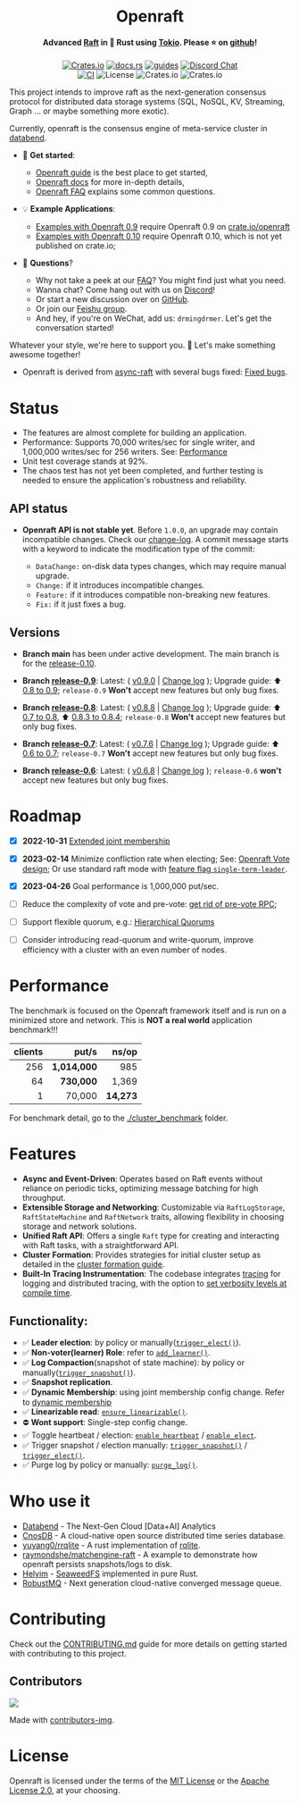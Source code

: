 <div align="center">
    <h1>Openraft</h1>
    <h4>
        Advanced <a href="https://raft.github.io/">Raft</a> in 🦀 Rust using <a href="https://tokio.rs/">Tokio</a>. Please ⭐ on <a href="https://github.com/datafuselabs/openraft">github</a>!
    </h4>


[![Crates.io](https://img.shields.io/crates/v/openraft.svg)](https://crates.io/crates/openraft)
[![docs.rs](https://docs.rs/openraft/badge.svg)](https://docs.rs/openraft)
[![guides](https://img.shields.io/badge/guide-%E2%86%97-brightgreen)](https://docs.rs/openraft/latest/openraft/docs/index.html)
[![Discord Chat](https://img.shields.io/discord/1015845055434588200?logo=discord)](https://discord.gg/ZKw3WG7FQ9)
<br/>
[![CI](https://github.com/datafuselabs/openraft/actions/workflows/ci.yaml/badge.svg)](https://github.com/datafuselabs/openraft/actions/workflows/ci.yaml)
![License](https://img.shields.io/badge/license-MIT%2FApache--2.0-blue)
![Crates.io](https://img.shields.io/crates/d/openraft.svg)
![Crates.io](https://img.shields.io/crates/dv/openraft.svg)

</div>

This project intends to improve raft as the next-generation consensus protocol for distributed data storage systems (SQL, NoSQL, KV, Streaming, Graph ... or maybe something more exotic).

Currently, openraft is the consensus engine of meta-service cluster in [databend](https://github.com/datafuselabs/databend).


- 🚀 **Get started**:
    - [Openraft guide](https://docs.rs/openraft/latest/openraft/docs/getting_started/index.html) is the best place to get started,
    - [Openraft docs](https://docs.rs/openraft/latest/openraft/docs/index.html) for more in-depth details,
    - [Openraft FAQ](https://docs.rs/openraft/latest/openraft/docs/faq/index.html) explains some common questions.

- 💡 **Example Applications**:

    - [Examples with Openraft 0.9](https://github.com/datafuselabs/openraft/tree/release-0.9/examples) require Openraft 0.9 on [crate.io/openraft](https://crates.io/crates/openraft)
    - [Examples with Openraft 0.10](https://github.com/datafuselabs/openraft/tree/release-0.10/examples) require Openraft 0.10, which is not yet published on crate.io;

- 🙌 **Questions**?
    - Why not take a peek at our [FAQ](https://docs.rs/openraft/latest/openraft/docs/faq/index.html)? You might find just what you need.
    - Wanna chat? Come hang out with us on [Discord](https://discord.gg/ZKw3WG7FQ9)!
    - Or start a new discussion over on [GitHub](https://github.com/datafuselabs/openraft/discussions/new).
    - Or join our [Feishu group](https://applink.feishu.cn/client/chat/chatter/add_by_link?link_token=d20l9084-6d36-4470-bac5-4bad7378d003).
    - And hey, if you're on WeChat, add us: `drmingdrmer`. Let's get the conversation started!

Whatever your style, we're here to support you. 🚀 Let's make something awesome together!

- Openraft is derived from [async-raft](https://docs.rs/crate/async-raft/latest) with several bugs fixed: [Fixed bugs](https://github.com/datafuselabs/openraft/blob/main/derived-from-async-raft.md).


# Status

- The features are almost complete for building an application.
- Performance: Supports 70,000 writes/sec for single writer, and 1,000,000 writes/sec for 256 writers. See: [Performance](#performance)
- Unit test coverage stands at 92%.
- The chaos test has not yet been completed, and further testing is needed to ensure the application's robustness and reliability.


## API status

- **Openraft API is not stable yet**. Before `1.0.0`, an upgrade may contain incompatible changes.
  Check our [change-log](https://github.com/datafuselabs/openraft/blob/main/change-log.md). A commit message starts with a keyword to indicate the modification type of the commit:

  - `DataChange:` on-disk data types changes, which may require manual upgrade.
  - `Change:` if it introduces incompatible changes.
  - `Feature:` if it introduces compatible non-breaking new features.
  - `Fix:` if it just fixes a bug.

## Versions

- **Branch main** has been under active development.
    The main branch is for the [release-0.10](https://github.com/datafuselabs/openraft/tree/release-0.10).

- **Branch [release-0.9](https://github.com/datafuselabs/openraft/tree/release-0.9)**:
  Latest: ( [v0.9.0](https://github.com/datafuselabs/openraft/tree/v0.9.0) | [Change log](https://github.com/datafuselabs/openraft/blob/release-0.9/change-log.md#v090) );
  Upgrade guide: ⬆️  [0.8 to 0.9](https://docs.rs/openraft/0.9.0/openraft/docs/upgrade_guide/upgrade_08_09/index.html);
  `release-0.9` **Won't** accept new features but only bug fixes.

- **Branch [release-0.8](https://github.com/datafuselabs/openraft/tree/release-0.8)**:
  Latest: ( [v0.8.8](https://github.com/datafuselabs/openraft/tree/v0.8.8) | [Change log](https://github.com/datafuselabs/openraft/blob/release-0.8/change-log.md#v088) );
  Upgrade guide: ⬆️  [0.7 to 0.8](https://docs.rs/openraft/0.8.4/openraft/docs/upgrade_guide/upgrade_07_08/index.html), ⬆️  [0.8.3 to 0.8.4](https://docs.rs/openraft/0.8.4/openraft/docs/upgrade_guide/upgrade_083_084/index.html);
  `release-0.8` **Won't** accept new features but only bug fixes.

- **Branch [release-0.7](https://github.com/datafuselabs/openraft/tree/release-0.7)**:
  Latest: ( [v0.7.6](https://github.com/datafuselabs/openraft/tree/v0.7.6) | [Change log](https://github.com/datafuselabs/openraft/blob/release-0.7/change-log.md#v076) );
  Upgrade guide: ⬆️  [0.6 to 0.7](https://docs.rs/openraft/0.8.4/openraft/docs/upgrade_guide/upgrade_06_07/index.html);
  `release-0.7` **Won't** accept new features but only bug fixes.

- **Branch [release-0.6](https://github.com/datafuselabs/openraft/tree/release-0.6)**:
  Latest: ( [v0.6.8](https://github.com/datafuselabs/openraft/tree/v0.6.8) | [Change log](https://github.com/datafuselabs/openraft/blob/release-0.6/change-log.md) );
  `release-0.6` **won't** accept new features but only bug fixes.

# Roadmap

- [x] **2022-10-31** [Extended joint membership](https://docs.rs/openraft/latest/openraft/docs/data/extended_membership/index.html)
- [x] **2023-02-14** Minimize confliction rate when electing;
  See: [Openraft Vote design](https://docs.rs/openraft/latest/openraft/docs/data/vote/index.html);
  Or use standard raft mode with [feature flag `single-term-leader`](https://docs.rs/openraft/latest/openraft/docs/feature_flags/index.html).
- [x] **2023-04-26** Goal performance is 1,000,000 put/sec.
- [ ] Reduce the complexity of vote and pre-vote: [get rid of pre-vote RPC](https://github.com/datafuselabs/openraft/discussions/15);
- [ ] Support flexible quorum, e.g.: [Hierarchical Quorums](https://zookeeper.apache.org/doc/r3.5.9/zookeeperHierarchicalQuorums.html)
- [ ] Consider introducing read-quorum and write-quorum,
  improve efficiency with a cluster with an even number of nodes.


<!--
   - - [ ] Consider to separate log storage and log order storage.
   -   Leader only determines and replicates the index of log entries, not log
   -   payload.
      -->

# Performance

The benchmark is focused on the Openraft framework itself and is run on a
minimized store and network. This is **NOT a real world** application benchmark!!!

| clients | put/s         | ns/op      |
| --:     | --:           | --:        |
| 256     | **1,014,000** |      985   |
|  64     |   **730,000** |    1,369   |
|   1     |      70,000   | **14,273** |


For benchmark detail, go to the [./cluster_benchmark](./cluster_benchmark) folder.

# Features

- **Async and Event-Driven**: Operates based on Raft events without reliance on periodic ticks, optimizing message batching for high throughput.
- **Extensible Storage and Networking**: Customizable via `RaftLogStorage`, `RaftStateMachine` and `RaftNetwork` traits, allowing flexibility in choosing storage and network solutions.
- **Unified Raft API**: Offers a single `Raft` type for creating and interacting with Raft tasks, with a straightforward API.
- **Cluster Formation**: Provides strategies for initial cluster setup as detailed in the [cluster formation guide](https://docs.rs/openraft/latest/openraft/docs/cluster_control/cluster_formation/index.html).
- **Built-In Tracing Instrumentation**: The codebase integrates [tracing](https://docs.rs/tracing/) for logging and distributed tracing, with the option to [set verbosity levels at compile time](https://docs.rs/tracing/latest/tracing/level_filters/index.html).

## Functionality:

- ✅ **Leader election**: by policy or manually([`trigger_elect()`][]).
- ✅ **Non-voter(learner) Role**: refer to [`add_learner()`][].
- ✅ **Log Compaction**(snapshot of state machine): by policy or manually([`trigger_snapshot()`]).
- ✅ **Snapshot replication**.
- ✅ **Dynamic Membership**: using joint membership config change. Refer to [dynamic membership](https://docs.rs/openraft/latest/openraft/docs/cluster_control/dynamic_membership/index.html)
- ✅ **Linearizable read**: [`ensure_linearizable()`][].
- ⛔️ **Wont support**: Single-step config change.  <!-- TODO: explain why -->
- ✅ Toggle heartbeat / election: [`enable_heartbeat`][] / [`enable_elect`][].
- ✅ Trigger snapshot / election manually: [`trigger_snapshot()`][] / [`trigger_elect()`][].
- ✅ Purge log by policy or manually: [`purge_log()`][].


# Who use it

- [Databend](https://github.com/datafuselabs/databend) - The Next-Gen Cloud [Data+AI] Analytics
- [CnosDB](https://github.com/cnosdb/cnosdb) - A cloud-native open source distributed time series database.
- [yuyang0/rrqlite](https://github.com/yuyang0/rrqlite) - A rust implementation of [rqlite](https://github.com/rqlite/rqlite).
- [raymondshe/matchengine-raft](https://github.com/raymondshe/matchengine-raft) - A example to demonstrate how openraft persists snapshots/logs to disk.
- [Helyim](https://github.com/helyim/helyim) - [SeaweedFS](https://github.com/seaweedfs/seaweedfs) implemented in pure Rust.
- [RobustMQ](https://github.com/robustmq/robustmq) - Next generation cloud-native converged message queue.

# Contributing

Check out the [CONTRIBUTING.md](https://github.com/datafuselabs/openraft/blob/main/CONTRIBUTING.md)
guide for more details on getting started with contributing to this project.

## Contributors

<a href="https://github.com/datafuselabs/openraft/graphs/contributors">
  <img src="https://contrib.rocks/image?repo=datafuselabs/openraft"/>
</a>

Made with [contributors-img](https://contrib.rocks).

# License

Openraft is licensed under the terms of the [MIT License](https://en.wikipedia.org/wiki/MIT_License#License_terms)
or the [Apache License 2.0](http://www.apache.org/licenses/LICENSE-2.0), at your choosing.


[`change_membership()`]: https://docs.rs/openraft/latest/openraft/raft/struct.Raft.html#method.change_membership
[`add_learner()`]: https://docs.rs/openraft/latest/openraft/raft/struct.Raft.html#method.add_learner
[`purge_log()`]: https://docs.rs/openraft/latest/openraft/raft/struct.Raft.html#method.purge_log

[`enable_heartbeat`]: https://docs.rs/openraft/latest/openraft/struct.Config.html#structfield.enable_heartbeat
[`enable_elect`]: https://docs.rs/openraft/latest/openraft/struct.Config.html#structfield.enable_elect

[`trigger_elect()`]: https://docs.rs/openraft/latest/openraft/raft/struct.Raft.html#method.trigger_elect
[`trigger_snapshot()`]: https://docs.rs/openraft/latest/openraft/raft/struct.Raft.html#method.trigger_snapshot
[`ensure_linearizable()`]: https://docs.rs/openraft/latest/openraft/raft/struct.Raft.html#method.ensure_linearizable
